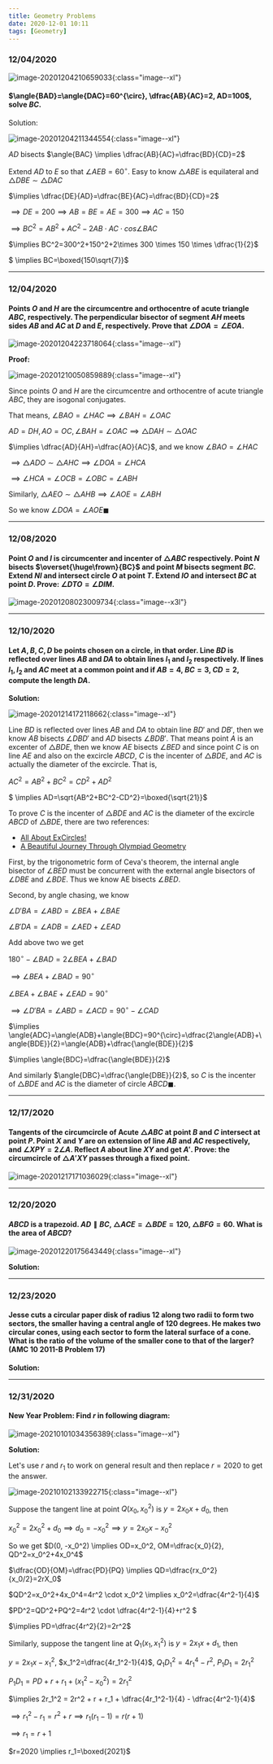 ```yaml
---
title: Geometry Problems
date: 2020-12-01 10:11
tags: [Geometry]
---
```


### 12/04/2020

![image-20201204210659033](/assets/images/2020-12/image-20201204210659033.png){:class="image--xl"}

#### $\angle{BAD}=\angle{DAC}=60^{\circ}, \dfrac{AB}{AC}=2, AD=100$, solve $BC.$

Solution:

![image-20201204211344554](/assets/images/2020-12/image-20201204211344554.png){:class="image--xl"}

$AD$ bisects $\angle{BAC} \implies \dfrac{AB}{AC}=\dfrac{BD}{CD}=2$

Extend $AD$ to $E$ so that $\angle{AEB}=60^{\circ}$. Easy to know $\triangle{ABE}$ is equilateral and $\triangle{DBE} \sim \triangle{DAC}$

$\implies \dfrac{DE}{AD}=\dfrac{BE}{AC}=\dfrac{BD}{CD}=2$

$\implies DE=200 \implies AB=BE=AE=300 \implies AC=150$

$\implies BC^2=AB^2+AC^2-2AB \cdot AC \cdot cos\angle{BAC}$

$\implies BC^2=300^2+150^2+2\times 300 \times 150 \times \dfrac{1}{2}$

$ \implies BC=\boxed{150\sqrt{7}}$

---

### 12/04/2020

#### Points $O$ and $H$ are the circumcentre and orthocentre of acute triangle $ABC$, respectively. The perpendicular bisector of segment $AH$ meets sides $AB$ and $AC$ at $D$ and $E$, respectively. Prove that $\angle{DOA}=\angle{EOA}.$

![image-20201204223718064](/assets/images/2020-12/image-20201204223718064.png){:class="image--xl"}

**Proof:**

![image-20201210050859889](/assets/images/2020-12/image-20201210050859889.png){:class="image--xl"}

Since points $O$ and $H$ are the circumcentre and orthocentre of acute triangle $ABC$, they are isogonal conjugates.

That means, $\angle{BAO} = \angle{HAC} \implies \angle{BAH} = \angle{OAC}$

$AD=DH, AO=OC, \angle{BAH} = \angle{OAC} \implies \triangle{DAH} \sim \triangle{OAC}$

$\implies \dfrac{AD}{AH}=\dfrac{AO}{AC}$, and we know $\angle{BAO} = \angle{HAC}$

$\implies \triangle{ADO} \sim \triangle{AHC} \implies \angle{DOA}=\angle{HCA}$

$\implies \angle{HCA}=\angle{OCB}=\angle{OBC}=\angle{ABH}$

Similarly, $\triangle{AEO} \sim \triangle{AHB} \implies \angle{AOE}=\angle{ABH}$

So we know $\angle{DOA}=\angle{AOE} \blacksquare$

---

### 12/08/2020

#### Point $O$ and $I$ is circumcenter and incenter of $\triangle{ABC}$ respectively. Point $N$ bisects $\overset{\huge\frown}{BC}$ and point $M$ bisects segment $BC$. Extend $NI$ and intersect circle $O$ at point $T$. Extend $IO$ and intersect $BC$ at point $D$. Prove: $\angle{DTO}=\angle{DIM}.$

![image-20201208023009734](/assets/images/2020-12/image-20201208023009734.png){:class="image--x3l"}

---

### 12/10/2020

#### Let $A, B, C, D$ be points chosen on a circle, in that order. Line $BD$ is reflected over lines $AB$ and $DA$ to obtain lines $l_1$ and $l_2$ respectively. If lines $l_1, l_2$ and $AC$ meet at a common point and if $AB=4$, $BC=3$, $CD=2$, compute the length $DA.$



**Solution:**

![image-20201214172118662](/assets/images/2020-12/image-20201214172118662.png){:class="image--xl"}

Line $BD$ is reflected over lines $AB$ and $DA$ to obtain line $BD'$ and $DB'$, then we know $AB$ bisects $\angle{DBD'}$ and $AD$ bisects $\angle{BDB'}$. That means point $A$ is an excenter of $\triangle{BDE}$, then we know $AE$ bisects $\angle{BED}$ and since point $C$ is on line $AE$ and also on the excircle ${ABCD}$, $C$ is the incenter of $\triangle{BDE}$, and $AC$ is actually the diameter of the excircle. That is,

$AC^2=AB^2+BC^2=CD^2+AD^2$

$ \implies AD=\sqrt{AB^2+BC^2-CD^2}=\boxed{\sqrt{21}}$

To prove $C$ is the incenter of $\triangle{BDE}$ and $AC$ is the diameter of the excircle $ABCD$ of $\triangle{BDE}$, there are two references:

* [All About ExCircles!](https://www.awesomemath.org/wp-pdf-files/math-reflections/mr-2014-06/excircles.pdf)
* [A Beautiful Journey Through Olympiad Geometry](https://www.olympiadgeometry.com/the-book.html)

First, by the trigonometric form of Ceva's theorem, the internal angle bisector of $\angle{BED}$ must be concurrent with the external angle bisectors of $\angle{DBE}$ and $\angle{BDE}$. Thus we know AE bisects $\angle{BED}$.

Second, by angle chasing, we know

$\angle{D'BA}=\angle{ABD}=\angle{BEA}+\angle{BAE}$

$\angle{B'DA}=\angle{ADB}=\angle{AED}+\angle{EAD}$

Add above two we get

$180^{\circ}-\angle{BAD}=2\angle{BEA}+\angle{BAD}$

$\implies \angle{BEA}+\angle{BAD}=90^{\circ}$

$\angle{BEA}+\angle{BAE}+\angle{EAD}=90^{\circ}$

$\implies \angle{D'BA}=\angle{ABD}=\angle{ACD}=90^{\circ}-\angle{CAD}$

$\implies \angle{ADC}=\angle{ADB}+\angle{BDC}=90^{\circ}=\dfrac{2\angle{ADB}+\angle{BDE}}{2}=\angle{ADB}+\dfrac{\angle{BDE}}{2}$

$\implies \angle{BDC}=\dfrac{\angle{BDE}}{2}$

And similarly $\angle{DBC}=\dfrac{\angle{DBE}}{2}$, so $C$ is the incenter of $\triangle{BDE}$ and $AC$ is the diameter of circle $ABCD\blacksquare$.

---

### 12/17/2020

#### Tangents of the circumcircle of Acute $\triangle{ABC}$ at point $B$ and $C$ intersect at point $P$. Point $X$ and $Y$ are on extension of line $AB$ and $AC$ respectively, and $\angle{XPY}=2\angle{A}$. Reflect $A$ about line $XY$ and get $A'$. Prove: the circumcircle of $\triangle{A'XY}$ passes through a fixed point.

![image-20201217171036029](/assets/images/2020-12/image-20201217171036029.png){:class="image--xl"}

---

### 12/20/2020

#### $ABCD$ is a trapezoid. $AD \parallel BC$, $\triangle{ACE}=\triangle{BDE}=120$,  $\triangle{BFG}=60$. What is the area of $ABCD?$

![image-20201220175643449](/assets/images/2020-12/image-20201220175643449.png){:class="image--xl"}

**Solution:**

---

### 12/23/2020

#### Jesse cuts a circular paper disk of radius $12$ along two radii to form two sectors, the smaller having a central angle of $120$ degrees. He makes two circular cones, using each sector to form the lateral surface of a cone. What is the ratio of the volume of the smaller cone to that of the larger? (AMC 10 2011-B Problem 17)

**Solution:**

---

### 12/31/2020

#### **New Year Problem**: Find $r$ in following diagram:

![image-20210101034356389](/assets/images/2020-12/image-20210101034356389.png){:class="image--xl"}

**Solution:**

Let's use $r$ and $r_1$ to work on general result and then replace $r=2020$ to get the answer.

![image-20210102133922715](/assets/images/2020-12/image-20210102133922715.png){:class="image--xl"}

Suppose the tangent line at point $Q(x_0, x_0^2)$ is $y=2x_0x+d_0$, then

$x_0^2=2x_0^2+d_0 \implies d_0=-x_0^2 \implies y=2x_0x-x_0^2$

So we get $D(0, -x_0^2) \implies OD=x_0^2, OM=\dfrac{x_0}{2}, QD^2=x_0^2+4x_0^4$

$\dfrac{OD}{OM}=\dfrac{PD}{PQ} \implies QD=\dfrac{rx_0^2}{x_0/2}=2rX_0$

$QD^2=x_0^2+4x_0^4=4r^2 \cdot x_0^2 \implies x_0^2=\dfrac{4r^2-1}{4}$

$PD^2=QD^2+PQ^2=4r^2 \cdot \dfrac{4r^2-1}{4}+r^2 $

$\implies PD=\dfrac{4r^2}{2}=2r^2$

Similarly, suppose the tangent line at $Q_1(x_1,x_1^2)$ is $y=2x_1x+d_1$, then

$y=2x_1x-x_1^2$, $x_1^2=\dfrac{4r_1^2-1}{4}$, $Q_1D_1^2=4r_1^4-r^2$, $P_1D_1=2r_1^2$

$P_1D_1=PD+r+r_1+(x_1^2-x_0^2)=2r_1^2$

$\implies 2r_1^2 = 2r^2 + r + r_1 + \dfrac{4r_1^2-1}{4} - \dfrac{4r^2-1}{4}$

$\implies r_1^2-r_1=r^2+r \implies r_1(r_1-1)=r(r+1)$

$\implies r_1=r+1$

 $r=2020 \implies r_1=\boxed{2021}$
